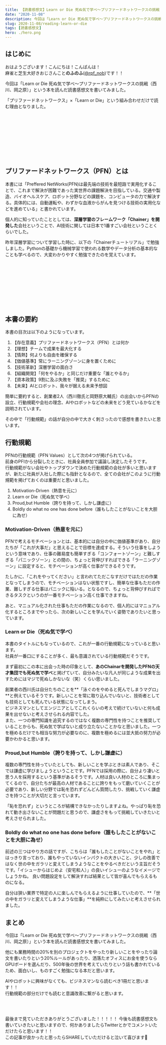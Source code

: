 ```yaml
---
title: 【読書感想文】Learn or Die 死ぬ気で学べ～プリファードネットワークスの挑戦
date: "2020-11-08"
description: 今回は「Learn or Die 死ぬ気で学べ～プリファードネットワークスの挑戦」という本を読んだので思ったことを書いていきます。
slug: 2020-11-08/reading-learn-or-die
tags: [読書感想文]
hero: ./hero.png
---
```


## はじめに 

おはようございます！こんにちは！こんばんは！<br>
麻雀と芝生大好きおじさんこと**のふのふ**([@rpf_nob](https://twitter.com/rpf_nob))です！！

今回は「Learn or Die 死ぬ気で学べ～プリファードネットワークスの挑戦（西川、岡之原）」という本を読んだ読書感想文を書いてみました。

「プリファードネットワークス」×「Learn or Die」という組み合わせだけで読む理由となりました。

<div class="iframely-embed"><div class="iframely-responsive" style="height: 140px; padding-bottom: 0;"><a href="https://www.amazon.co.jp/Learn-Die-%25E6%25AD%25BB%25E3%2581%25AC%25E6%25B0%2597%25E3%2581%25A7%25E5%25AD%25A6%25E3%2581%25B9-%25E3%2583%2597%25E3%2583%25AA%25E3%2583%2595%25E3%2582%25A1%25E3%2583%25BC%25E3%2583%2589%25E3%2583%258D%25E3%2583%2583%25E3%2583%2588%25E3%2583%25AF%25E3%2583%25BC%25E3%2582%25AF%25E3%2582%25B9%25E3%2581%25AE%25E6%258C%2591%25E6%2588%25A6-%25E8%25A5%25BF%25E5%25B7%259D-%25E5%25BE%25B9-ebook/dp/B085SZLB2Q" data-iframely-url="//cdn.iframe.ly/BGDsJ5f"></a></div></div>


## プリファードネットワークス（PFN）とは

本書には「Preffered NetWorks(PFN)は最先端の技術を最短路で実用化することで、これまで解決が困難であった実世界の課題解決を目指している。交通や製造、バイオヘルスケア、ロボット分野などの課題を、コンピュータの力で解決する。具体的には、自動運転や、わずかな血液からがんを見つける技術の実用化などを進めている」と書かれています。

個人的に知っていたこととしては、**深層学習のフレームワーク「Chainer」を開発した**会社ということで、AI技術に関しては日本で1番すごい会社ということくらいでした。

昨年深層学習について学習した時に、以下の「Chainerチュートリアル」で勉強しました。Pythonの基礎から機械学習で使われる数学やデータ分析の基本的なことも学べるので、大変わかりやすく勉強できたのを覚えています。

<div class="iframely-embed"><div class="iframely-responsive" style="height: 140px; padding-bottom: 0;"><a href="https://tutorials.chainer.org" data-iframely-url="//cdn.iframe.ly/gO7rrDS?iframe=card-small"></a></div></div>

## 本書の要約

本書の目次は以下のようになっています。

1. 【存在意義】プリファードネットワークス（PFN）とは何か
2. 【理想】チームで成果を最大化する
3. 【情熱】何よりも自由を確保する
4. 【価値基準】常にラーニングゾーンに身を置くために
5. 【技術革新】深層学習の面白さ
6. 【組織開発】「何をやるか」と同じだけ重要な「誰とやるか」
7. 【資本政策】9割に及ぶ失敗を「推奨」するために
8. 【未来】AIとロボット、我々が据える未来予想図

簡単に要約すると、創業者2人（西川徹氏と岡野原大輔氏）の出会いからPFNの設立、行動規範や会社の理念、AIやロボットなどの未来をどう見ているかなどを説明されています。  

その中で「行動規範」の話が自分の中で大きく刺さったので感想を書きたいと思います。

## 行動規範

PFNの行動規範（PFN Values）として次の4つが掲げられている。  
前身のPFIから分裂したときに、社員全員参加で議論し決定したそうです。  
行動規範がない会社やトップダウンで決めた行動規範の会社が多いと思いますが、新たに社員が入社した際にも指針となるので、全ての会社がこのように行動規範を掲げておくのは重要だと思いました。

1. Motivation-Driven（熱意を元に）
1. Learn or Die（死ぬ気で学べ）
1. Proud,but Humble（誇りを持って、しかし謙虚に）
1. Boldly do what no one has done before（誰もしたことがないことを大胆に為せ）

### Motivation-Driven（熱意を元に）

PFNで考えるモチベーションとは、基本的には自分の中に価値基準があり、自分たちが「これが大事だ」と思えることで目標を達成する。そういう仕事をしようという意味であり、仕事の難易度も簡単すぎる「コンフォートゾーン」と難しすぎる「パニックゾーン」との間の、ちょっと背伸びすればできる「ラーニングゾーン」に設定すると、モチベーションが高く仕事ができるそうです。

たしかに、「これをやってください」と言われてただこなすだけではただの作業となってしまうので、モチベーションはない状態ですし、簡単な仕事もただの作業、難しすぎる仕事はパニックに陥いる。となるので、ちょっと背伸びすればできるタスクというのが一番モチベーション高く仕事できますね。

あと、マニュアル化された仕事もただの作業になるので、個人的にはマニュアル化するところまでやったら、次の新しいことを学んでいく姿勢でありたいと思っています。

### Learn or Die（死ぬ気で学べ）

本書のタイトルにもなっているので、これが一番の行動規範になっていると思います。  
社員が一番口にすることが多く、最も意識されている行動規範だそうです。

まず最初にこの本に出会った時の印象として、**あのChainarを開発したPFNの天才集団でも死ぬ気で学べ**と掲げていて、自分みたいな凡人が同じような成果を出すためにはマジで死ぬしかないな（笑）くらい思いました。

創業者の西川氏は自分たちのことを**「泳ぐのをやめると死んでしまうマグロ」**と例えているそうです。新しいことを常に取り込んでいないと、技術者としても技術としても死んでいる状態になってしまう。  
ビジネスマンとしてエンジニアとしてこれくらいの考えで続けていないと何も成果を出せないと考えさせられる内容でした。  
また、一つの専門知識を追究するのではなく複数の専門性を持つことを推奨していることからも、死ぬ気で学ばないと成り立たないことかなと思いました。一つを極めるだけでも相当な努力が必要なのに、複数を極めるには並大抵の努力が必要かわかると思います。

### Proud,but Humble（誇りを持って、しかし謙虚に）

複数の専門性を持っていたとしても、新しいことを学ぶときは素人であり、そこでは謙虚に学びましょうということです。PFNでは採用の際に、自分より凄いと思う人を採用するという基準があるそうです。人材は良い人材のところに集まってくるので、自分たちが最高の人材であることに誇りをもって磨いていくことが必要であり、新しい分野では恥を恐れずどんどん質問したり、挑戦していく謙虚さを持つことが大切だと言っています。

「恥を恐れず」というところが結構できなかったりしますよね。やっぱり恥を恐れて動き出さないことが問題だと思うので、謙虚さをもって挑戦していきたいと考えさせられました。

### Boldly do what no one has done before（誰もしたことがないことを大胆に為せ）

前述の三つはやり方の話ですが、こちらは「誰もしたことがないことをやれ」とはっきり言っており、誰もやっていないインパクトの大きいこと、少しの改善ではなく世の中をガラリと変えてしまうようなことをやるべきだという主旨だそうです。「イシューからはじめよ（安宅和人）」の良いイシューのようなイメージでしょうかね。
良い問題設定をして解決すれば結果として皆が喜んでもらえるものになる。

自分は狭い業界で特定の人に楽しんでもらえるように仕事していたので、**「世の中をガラリと変えてしまうような仕事」**を純粋にしてみたいと考えさせられました。

## まとめ

今回は「Learn or Die 死ぬ気で学べ～プリファードネットワークスの挑戦（西川、岡之原）」という本を読んだ読書感想文を書いてみました。

他にも業務時間の20%を別のプロジェクトをやったり新しいことをやったり論文を書いたりという20%ルールがあったり、洒落たオフィスにお金を使うならGPUボードを選んだり、500年後の世界を考えていたりという話も書かれているため、面白いし、ものすごく勉強になる本だと思います。

AIやロボットに興味がなくても、ビジネスマンなら読むべき1冊だと思います！！  
行動規範の部分だけでも読むと意識改善に繋がると思います。

<br>
<br>

最後まで見ていただきありがとうございました！！！！！
今後も読書感想文も書いていきたいと思いますので、何かありましたらTwitterとかでコメントいただけたらと思います！！  
この記事が良かったと思ったらSHAREしていただけると泣いて喜びます🤣